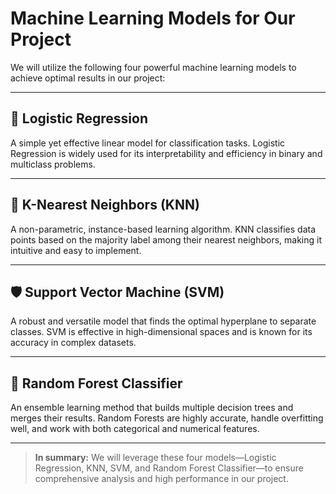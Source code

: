 # Machine Learning Models for Our Project

We will utilize the following four powerful machine learning models to achieve optimal results in our project:

---

## 🚀 Logistic Regression
A simple yet effective linear model for classification tasks. Logistic Regression is widely used for its interpretability and efficiency in binary and multiclass problems.

---

## 🤝 K-Nearest Neighbors (KNN)
A non-parametric, instance-based learning algorithm. KNN classifies data points based on the majority label among their nearest neighbors, making it intuitive and easy to implement.

---

## 🛡️ Support Vector Machine (SVM)
A robust and versatile model that finds the optimal hyperplane to separate classes. SVM is effective in high-dimensional spaces and is known for its accuracy in complex datasets.

---

## 🌳 Random Forest Classifier
An ensemble learning method that builds multiple decision trees and merges their results. Random Forests are highly accurate, handle overfitting well, and work with both categorical and numerical features.

---

> **In summary:**
> We will leverage these four models—Logistic Regression, KNN, SVM, and Random Forest Classifier—to ensure comprehensive analysis and high performance in our project.

